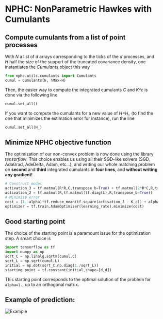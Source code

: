 # NPHC: NonParametric Hawkes with Cumulants
## Compute cumulants from a list of point processes

With *N* a list of *d* arrays corresponding to the ticks of the *d* processes, and *H* half the size of the support of the truncated covariance density, one instantiates the *Cumulants* object this way
```python
from nphc.utils.cumulants import Cumulants
cumul = Cumulants(N, hMax=H)
```
Then, the easier way to compute the integrated cumulants *C* and *K^c* is done via the following line.
```python
cumul.set_all()
```
If you want to compute the cumulants for a new value of *H=H_* (to find the one that minimizes the estimation error for instance), run the line
```python
cumul.set_all(H_)
```

## Minimize NPHC objective function

The optimization of our non-convex problem is now done using the library *tensorflow*.
This choice enables us using all their SGD-like solvers (SGD, AdaGrad, AdeDelta, Adam, etc...), and writing our whole matching problem on **second** and **third** integrated cumulants in **four lines**, and **without writing any gradient!**
```python
# Construct model
activation_3 = tf.matmul(R*R,C,transpose_b=True) + tf.matmul(2*R*C,R,transpose_b=True) - tf.matmul(2*R*R,tf.matmul(tf.diag(L),R,transpose_b=True))
activation_2 = tf.matmul(R,tf.matmul(tf.diag(L),R,transpose_b=True))
# Minimize error
cost = (1.-alpha)*tf.reduce_mean(tf.square(activation_3 - K_c)) + alpha*tf.reduce_mean(tf.square(activation_2 - C))
optimizer = tf.train.AdamOptimizer(learning_rate).minimize(cost)
```


## Good starting point

The choice of the starting point is a paramount issue for the optimization step. A smart choice is
```python
import tensorflow as tf
import numpy as np
sqrt_C = np.linalg.sqrtm(cumul.C)
sqrt_L = np.sqrt(cumul.L)
initial = np.dot(sqrt_C,np.diag(1./sqrt_L))
starting_point = tf.constant(initial,shape=[d,d])
```
This starting point corresponds to the optimal solution of the problem for ```alpha=1.```, up to an orthogonal matrix.

## Example of prediction:

![Example](http://i.imgur.com/44M8qct.png?1)
